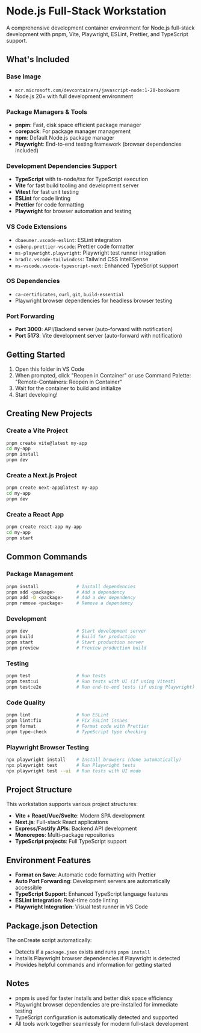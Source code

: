 # Node.js Full-Stack Workstation

A comprehensive development container environment for Node.js full-stack development with pnpm, Vite, Playwright, ESLint, Prettier, and TypeScript support.

## What's Included

### Base Image
- `mcr.microsoft.com/devcontainers/javascript-node:1-20-bookworm`
- Node.js 20+ with full development environment

### Package Managers & Tools
- **pnpm**: Fast, disk space efficient package manager
- **corepack**: For package manager management
- **npm**: Default Node.js package manager
- **Playwright**: End-to-end testing framework (browser dependencies included)

### Development Dependencies Support
- **TypeScript** with ts-node/tsx for TypeScript execution
- **Vite** for fast build tooling and development server
- **Vitest** for fast unit testing
- **ESLint** for code linting
- **Prettier** for code formatting
- **Playwright** for browser automation and testing

### VS Code Extensions
- `dbaeumer.vscode-eslint`: ESLint integration
- `esbenp.prettier-vscode`: Prettier code formatter
- `ms-playwright.playwright`: Playwright test runner integration
- `bradlc.vscode-tailwindcss`: Tailwind CSS IntelliSense
- `ms-vscode.vscode-typescript-next`: Enhanced TypeScript support

### OS Dependencies
- `ca-certificates`, `curl`, `git`, `build-essential`
- Playwright browser dependencies for headless browser testing

### Port Forwarding
- **Port 3000**: API/Backend server (auto-forward with notification)
- **Port 5173**: Vite development server (auto-forward with notification)

## Getting Started

1. Open this folder in VS Code
2. When prompted, click "Reopen in Container" or use Command Palette: "Remote-Containers: Reopen in Container"
3. Wait for the container to build and initialize
4. Start developing!

## Creating New Projects

### Create a Vite Project
```bash
pnpm create vite@latest my-app
cd my-app
pnpm install
pnpm dev
```

### Create a Next.js Project
```bash
pnpm create next-app@latest my-app
cd my-app
pnpm dev
```

### Create a React App
```bash
pnpm create react-app my-app
cd my-app
pnpm start
```

## Common Commands

### Package Management
```bash
pnpm install              # Install dependencies
pnpm add <package>        # Add a dependency
pnpm add -D <package>     # Add a dev dependency
pnpm remove <package>     # Remove a dependency
```

### Development
```bash
pnpm dev                  # Start development server
pnpm build                # Build for production
pnpm start                # Start production server
pnpm preview              # Preview production build
```

### Testing
```bash
pnpm test                 # Run tests
pnpm test:ui              # Run tests with UI (if using Vitest)
pnpm test:e2e             # Run end-to-end tests (if using Playwright)
```

### Code Quality
```bash
pnpm lint                 # Run ESLint
pnpm lint:fix             # Fix ESLint issues
pnpm format               # Format code with Prettier
pnpm type-check           # TypeScript type checking
```

### Playwright Browser Testing
```bash
npx playwright install    # Install browsers (done automatically)
npx playwright test       # Run Playwright tests
npx playwright test --ui  # Run tests with UI mode
```

## Project Structure

This workstation supports various project structures:
- **Vite + React/Vue/Svelte**: Modern SPA development
- **Next.js**: Full-stack React applications
- **Express/Fastify APIs**: Backend API development
- **Monorepos**: Multi-package repositories
- **TypeScript projects**: Full TypeScript support

## Environment Features

- **Format on Save**: Automatic code formatting with Prettier
- **Auto Port Forwarding**: Development servers are automatically accessible
- **TypeScript Support**: Enhanced TypeScript language features
- **ESLint Integration**: Real-time code linting
- **Playwright Integration**: Visual test runner in VS Code

## Package.json Detection

The onCreate script automatically:
- Detects if a `package.json` exists and runs `pnpm install`
- Installs Playwright browser dependencies if Playwright is detected
- Provides helpful commands and information for getting started

## Notes

- pnpm is used for faster installs and better disk space efficiency
- Playwright browser dependencies are pre-installed for immediate testing
- TypeScript configuration is automatically detected and supported
- All tools work together seamlessly for modern full-stack development
